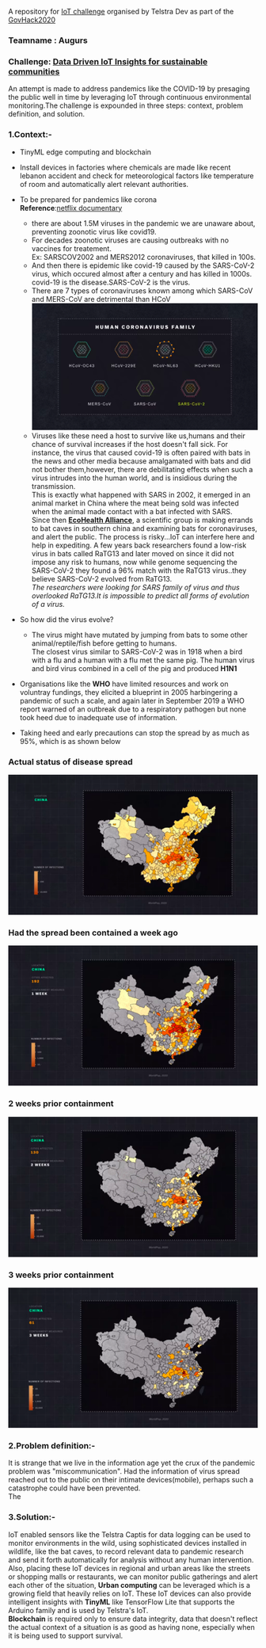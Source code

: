 A repository for [IoT challenge](https://hackerspace.govhack.org/challenges/data_driven_iot_insights_for_sustainable_communities) organised by Telstra Dev as part of the [GovHack2020](https://hackerspace.govhack.org/)  

### Teamname : Augurs  
### Challenge: [Data Driven IoT Insights for sustainable communities](https://hackerspace.govhack.org/challenges/data_driven_iot_insights_for_sustainable_communities)   
An attempt is made to address pandemics like the COVID-19 by presaging the public well in time by leveraging IoT through continuous environmental monitoring.The challenge is expounded in three steps: context, problem definition, and solution.  
### 1.Context:-   
- TinyML edge computing and blockchain  
- Install devices in factories where chemicals are made like recent lebanon accident and check for meteorological factors like temperature of room and automatically 
  alert relevant authorities.  
- To be prepared for pandemics like corona  
    **Reference**:[netflix documentary](https://www.netflix.com/au/title/81273378)
  - there are about 1.5M viruses in the pandemic we are unaware about, preventing zoonotic virus like covid19.  
  - For decades zoonotic viruses are causing outbreaks with no vaccines for treatement.  
    Ex: SARSCOV2002 and MERS2012 coronaviruses, that killed in 100s.   
  - And then there is epidemic like covid-19 caused by the SARS-CoV-2 virus, which occured almost after a century and has killed in 1000s.    
    covid-19 is the disease.SARS-CoV-2  is the virus.  
  - There are 7 types of coronaviruses known among which SARS-CoV and MERS-CoV are detrimental than HCoV  
  ![corona](https://github.com/nizamphoenix/govt-hack-2020/blob/master/Screenshot%20from%202020-08-15%2022-32-47.png)
  - Viruses like these need a host to survive like us,humans and their chance of survival increases if the host doesn't fall sick.
    For instance, the virus that caused covid-19 is often paired with bats in the news and other media because amalgamated with bats and did not bother them,however, there are debilitating effects when such a virus intrudes into the human world, and is insidious during the transmission.  
    This is exactly what happened with SARS in 2002, it emerged in an animal market in China where the meat being sold was infected when the animal made contact with a bat infected with SARS.  
    Since then [**EcoHealth Alliance**](https://www.ecohealthalliance.org/personnel/dr-peter-daszak), a scientific group is making errands to bat caves in southern china and examining bats for coronaviruses, and alert the public. The process is risky...IoT can interfere here and help in expediting.  A few years back researchers found a low-risk virus in bats called RaTG13 and later moved on since it did not impose any risk to humans, now while genome sequencing the SARS-CoV-2 they found a 96% match with the RaTG13 virus..they believe SARS-CoV-2 evolved from RaTG13.    
    *The researchers were looking for SARS family of virus and thus overlooked RaTG13.It is impossible to predict all forms of evolution of a virus.*  
 - So how did the virus evolve?
     - The virus might have mutated by jumping from bats to some other animal/reptile/fish before getting to humans.  
     The closest virus similar to  SARS-CoV-2 was in 1918 when a bird with a flu and a human with a flu met the same pig. The human virus and bird virus combined in a cell of the pig and produced **H1N1**
     
 - Organisations like the **WHO** have limited resources and work on voluntray fundings, they elicited a blueprint in 2005 harbingering a pandemic of such a scale, and again later in September 2019 a WHO report warned of an outbreak due to a respiratory pathogen but none took heed due to inadequate use of information.
 
 - Taking heed and early precautions can stop the spread by as much as 95%, which is as shown below
 ### Actual status of disease spread  
 ![Actual](https://github.com/nizamphoenix/govt-hack-2020/blob/master/Screenshot%20from%202020-08-15%2023-18-43.png)  
 ### Had the spread been contained a week ago
 ![1 week](https://github.com/nizamphoenix/govt-hack-2020/blob/master/Screenshot%20from%202020-08-15%2023-19-03.png)
 ### 2 weeks prior containment
 ![2 weeks](https://github.com/nizamphoenix/govt-hack-2020/blob/master/Screenshot%20from%202020-08-15%2023-19-09.png)
 ### 3 weeks prior containment
 ![3weeks](https://github.com/nizamphoenix/govt-hack-2020/blob/master/Screenshot%20from%202020-08-15%2023-19-17.png)
 
 
### 2.Problem definition:-  
It is strange that we live in the information age yet the crux of the pandemic problem was "miscommunication". Had the information of virus spread reached out to the public on their intimate devices(mobile), perhaps such a catastrophe could have been prevented.  
The 
 
### 3.Solution:-  
IoT enabled sensors like the Telstra Captis for data logging can be used to monitor environments in the wild, using sophisticated devices installed in wildlife, like the bat caves, to record relevant data to pandemic research and send it forth automatically for analysis without any human intervention. Also, placing these IoT devices in regional and urban areas like the streets or shopping malls or restaurants, we can monitor public gatherings and alert each other of the situation, **Urban computing** can be leveraged which is a growing field that heavily relies on IoT. These IoT devices can also provide intelligent insights with **TinyML** like TensorFlow Lite that supports the Arduino family and is used by Telstra's IoT.  
**Blockchain** is required only to ensure data integrity, data that doesn't reflect the actual context of a situation is as good as having none, especially when it is being used to support survival.
